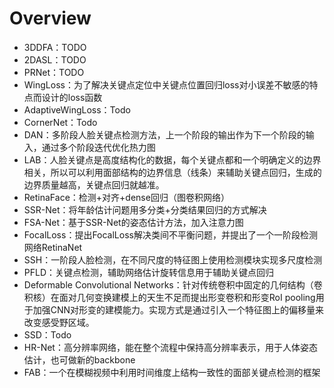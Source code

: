 # Overview

* 3DDFA：TODO
* 2DASL：TODO
* PRNet：TODO
* WingLoss：为了解决关键点定位中关键点位置回归loss对小误差不敏感的特点而设计的loss函数
* AdaptiveWingLoss：Todo
* CornerNet：Todo
* DAN：多阶段人脸关键点检测方法，上一个阶段的输出作为下一个阶段的输入，通过多个阶段迭代优化热力图
* LAB：人脸关键点是高度结构化的数据，每个关键点都和一个明确定义的边界相关，所以可以利用面部结构的边界信息（线条）来辅助关键点回归，生成的边界质量越高，关键点回归就越准。
* RetinaFace：检测+对齐+dense回归（图卷积网络）
* SSR-Net：将年龄估计问题用多分类+分类结果回归的方式解决
* FSA-Net：基于SSR-Net的姿态估计方法，加入注意力图
* FocalLoss：提出FocalLoss解决类间不平衡问题，并提出了一个一阶段检测网络RetinaNet
* SSH：一阶段人脸检测，在不同尺度的特征图上使用检测模块实现多尺度检测
* PFLD：关键点检测，辅助网络估计旋转信息用于辅助关键点回归
* Deformable Convolutional Networks：针对传统卷积中固定的几何结构（卷积核）在面对几何变换建模上的天生不足而提出形变卷积和形变RoI pooling用于加强CNN对形变的建模能力。实现方式是通过引入一个特征图上的偏移量来改变感受野区域。
* SSD：Todo
* HR-Net：高分辨率网络，能在整个流程中保持高分辨率表示，用于人体姿态估计，也可做新的backbone
* FAB：一个在模糊视频中利用时间维度上结构一致性的面部关键点检测的框架